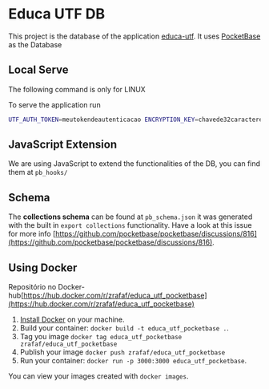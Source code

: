 # Educa UTF DB

This project is the database of the application [educa-utf](https://github.com/ZRafaF/educa-utf). It uses [PocketBase](https://pocketbase.io/) as the Database

## Local Serve

The following command is only for LINUX

To serve the application run

```bash
UTF_AUTH_TOKEN=meutokendeautenticacao ENCRYPTION_KEY=chavede32caracteresparaencriptar ./pocketbase serve
```

## JavaScript Extension

We are using JavaScript to extend the functionalities of the DB, you can find them at `pb_hooks/`

## Schema

The **collections schema** can be found at `pb_schema.json` it was generated with the built in `export collections` functionality. Have a look at this issue for more info [https://github.com/pocketbase/pocketbase/discussions/816](https://github.com/pocketbase/pocketbase/discussions/816).

## Using Docker

Repositório no Docker-hub[https://hub.docker.com/r/zrafaf/educa_utf_pocketbase](https://hub.docker.com/r/zrafaf/educa_utf_pocketbase)

1. [Install Docker](https://docs.docker.com/get-docker/) on your machine.
2. Build your container: `docker build -t educa_utf_pocketbase .`.
3. Tag you image `docker tag educa_utf_pocketbase zrafaf/educa_utf_pocketbase`
4. Publish your image `docker push zrafaf/educa_utf_pocketbase`
5. Run your container: `docker run -p 3000:3000 educa_utf_pocketbase`.

You can view your images created with `docker images`.
